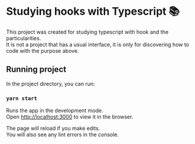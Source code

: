 # Studying hooks with Typescript 📚

This project was created for studying typescript with hook and the particularities.
<br/> It is not a project that has a usual interface, it is only for discovering how to code with the purpose above.

## Running project

In the project directory, you can run:

### `yarn start`

Runs the app in the development mode.\
Open [http://localhost:3000](http://localhost:3000) to view it in the browser.

The page will reload if you make edits.\
You will also see any lint errors in the console.

